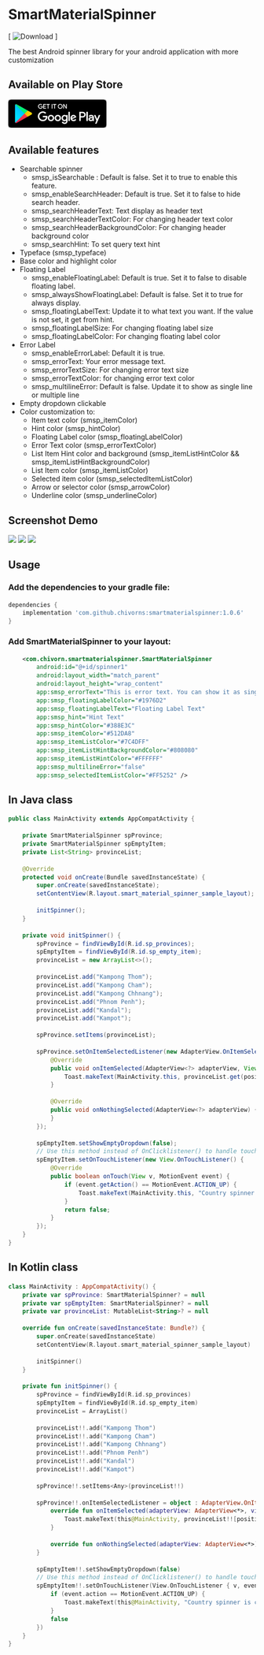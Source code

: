 # SmartMaterialSpinner 
[ ![Download](https://api.bintray.com/packages/chivorn/maven/smartmaterialspinner/images/download.svg) ]

The best Android spinner library for your android application with more customization

## Available on Play Store
<a href="https://play.google.com/store/apps/details?id=com.chivorn.smsp.demojava" target="_blank">
  <img src="https://github.com/Chivorns/Resources/blob/master/google-play-badge.png" alt="Play Store" width="200" ">
</a>
                                                                                                                   
## Available features
- Searchable spinner
  - smsp_isSearchable : Default is false. Set it to true to enable this feature.
  - smsp_enableSearchHeader: Default is true. Set it to false to hide search header.
  - smsp_searchHeaderText: Text display as header text
  - smsp_searchHeaderTextColor: For changing header text color
  - smsp_searchHeaderBackgroundColor: For changing header background color
  - smsp_searchHint: To set query text hint
- Typeface (smsp_typeface)
- Base color and highlight color
- Floating Label
  - smsp_enableFloatingLabel: Default is true. Set it to false to disable floating label.
  - smsp_alwaysShowFloatingLabel: Default is false. Set it to true for always display.
  - smsp_floatingLabelText: Update it to what text you want. If the value is not set, it get from hint. 
  - smsp_floatingLabelSize: For changing floating label size
  - smsp_floatingLabelColor: For changing floating label color
- Error Label
  - smsp_enableErrorLabel: Default it is true.
  - smsp_errorText: Your error message text.
  - smsp_errorTextSize: For changing error text size
  - smsp_errorTextColor: for changing error text color
  - smsp_multilineError: Default is false. Update it to show as single line or multiple line
- Empty dropdown clickable
- Color customization to:
  - Item text color (smsp_itemColor)
  - Hint color (smsp_hintColor)
  - Floating Label color (smsp_floatingLabelColor)
  - Error Text color (smsp_errorTextColor)
  - List Item Hint color and background (smsp_itemListHintColor && smsp_itemListHintBackgroundColor)
  - List Item color (smsp_itemListColor)
  - Selected item color (smsp_selectedItemListColor)
  - Arrow or selector color (smsp_arrowColor)
  - Underline color (smsp_underlineColor)

## Screenshot Demo

![](https://github.com/Chivorns/SmartMaterialSpinner/blob/master/resources/src/main/assets/1.smsp_no_select.png)
![](https://github.com/Chivorns/SmartMaterialSpinner/blob/master/resources/src/main/assets/2.smsp_dropdown.png)
![](https://github.com/Chivorns/SmartMaterialSpinner/blob/master/resources/src/main/assets/3.smsp_selected.png)

## Usage
### Add the dependencies to your gradle file:

```gradle
dependencies {
    implementation 'com.github.chivorns:smartmaterialspinner:1.0.6'
}
```

### Add SmartMaterialSpinner to your layout:

```xml
    <com.chivorn.smartmaterialspinner.SmartMaterialSpinner
        android:id="@+id/spinner1"
        android:layout_width="match_parent"
        android:layout_height="wrap_content"
        app:smsp_errorText="This is error text. You can show it as single line or multiple lines using attr smsp_multilineError"
        app:smsp_floatingLabelColor="#1976D2"
        app:smsp_floatingLabelText="Floating Label Text"
        app:smsp_hint="Hint Text"
        app:smsp_hintColor="#388E3C"
        app:smsp_itemColor="#512DA8"
        app:smsp_itemListColor="#7C4DFF"
        app:smsp_itemListHintBackgroundColor="#808080"
        app:smsp_itemListHintColor="#FFFFFF"
        app:smsp_multilineError="false"
        app:smsp_selectedItemListColor="#FF5252" />
```

## In Java class
```java
public class MainActivity extends AppCompatActivity {

    private SmartMaterialSpinner spProvince;
    private SmartMaterialSpinner spEmptyItem;
    private List<String> provinceList;

    @Override
    protected void onCreate(Bundle savedInstanceState) {
        super.onCreate(savedInstanceState);
        setContentView(R.layout.smart_material_spinner_sample_layout);

        initSpinner();
    }

    private void initSpinner() {
        spProvince = findViewById(R.id.sp_provinces);
        spEmptyItem = findViewById(R.id.sp_empty_item);
        provinceList = new ArrayList<>();

        provinceList.add("Kampong Thom");
        provinceList.add("Kampong Cham");
        provinceList.add("Kampong Chhnang");
        provinceList.add("Phnom Penh");
        provinceList.add("Kandal");
        provinceList.add("Kampot");

        spProvince.setItems(provinceList);

        spProvince.setOnItemSelectedListener(new AdapterView.OnItemSelectedListener() {
            @Override
            public void onItemSelected(AdapterView<?> adapterView, View view, int position, long id) {
                Toast.makeText(MainActivity.this, provinceList.get(position), Toast.LENGTH_SHORT).show();
            }

            @Override
            public void onNothingSelected(AdapterView<?> adapterView) {
            }
        });

        spEmptyItem.setShowEmptyDropdown(false);
        // Use this method instead of OnClicklistener() to handle touch even.
        spEmptyItem.setOnTouchListener(new View.OnTouchListener() {
            @Override
            public boolean onTouch(View v, MotionEvent event) {
                if (event.getAction() == MotionEvent.ACTION_UP) {
                    Toast.makeText(MainActivity.this, "Country spinner is clicked", Toast.LENGTH_SHORT).show();
                }
                return false;
            }
        });
    }
}
```

## In Kotlin class
```kotlin
class MainActivity : AppCompatActivity() {
    private var spProvince: SmartMaterialSpinner? = null
    private var spEmptyItem: SmartMaterialSpinner? = null
    private var provinceList: MutableList<String>? = null

    override fun onCreate(savedInstanceState: Bundle?) {
        super.onCreate(savedInstanceState)
        setContentView(R.layout.smart_material_spinner_sample_layout)

        initSpinner()
    }

    private fun initSpinner() {
        spProvince = findViewById(R.id.sp_provinces)
        spEmptyItem = findViewById(R.id.sp_empty_item)
        provinceList = ArrayList()

        provinceList!!.add("Kampong Thom")
        provinceList!!.add("Kampong Cham")
        provinceList!!.add("Kampong Chhnang")
        provinceList!!.add("Phnom Penh")
        provinceList!!.add("Kandal")
        provinceList!!.add("Kampot")

        spProvince!!.setItems<Any>(provinceList!!)

        spProvince!!.onItemSelectedListener = object : AdapterView.OnItemSelectedListener {
            override fun onItemSelected(adapterView: AdapterView<*>, view: View, position: Int, id: Long) {
                Toast.makeText(this@MainActivity, provinceList!![position], Toast.LENGTH_SHORT).show()
            }

            override fun onNothingSelected(adapterView: AdapterView<*>) {}
        }

        spEmptyItem!!.setShowEmptyDropdown(false)
        // Use this method instead of OnClicklistener() to handle touch even.
        spEmptyItem!!.setOnTouchListener(View.OnTouchListener { v, event ->
            if (event.action == MotionEvent.ACTION_UP) {
                Toast.makeText(this@MainActivity, "Country spinner is clicked", Toast.LENGTH_SHORT).show()
            }
            false
        })
    }
}
```

